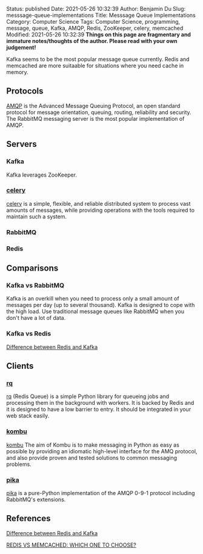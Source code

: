 Status: published
Date: 2021-05-26 10:32:39
Author: Benjamin Du
Slug: messsage-queue-implementations
Title: Messsage Queue Implementations
Category: Computer Science
Tags: Computer Science, programming, message, queue, Kafka, AMQP, Redis, ZooKeeper, celery, memcached
Modified: 2021-05-26 10:32:39
**Things on this page are fragmentary and immature notes/thoughts of the author. Please read with your own judgement!**

Kafka seems to be the most popular message queue currently. 
Redis and memcached are more suitaable for situations where you need cache in memory. 

## Protocols
[AMQP](https://www.amqp.org/)
is the Advanced Message Queuing Protocol, 
an open standard protocol for message orientation, queuing, routing, reliability and security. 
The RabbitMQ messaging server is the most popular implementation of AMQP.

## Servers

### Kafka

Kafka leverages ZooKeeper.

### [celery](https://github.com/celery/celery)
[celery](https://github.com/celery/celery)
is a simple, flexible, and reliable distributed system to process vast amounts of messages, 
while providing operations with the tools required to maintain such a system.

### RabbitMQ

### Redis

## Comparisons 

### Kafka vs RabbitMQ 
Kafka is an overkill when you need to process only a small amount of messages per day (up to several thousand). 
Kafka is designed to cope with the high load. 
Use traditional message queues like RabbitMQ when you don't have a lot of data. 

### Kafka vs Redis

[Difference between Redis and Kafka](https://stackoverflow.com/questions/37990784/difference-between-redis-and-kafka)

## Clients

### [rq](https://github.com/rq/rq)
[rq](https://github.com/rq/rq) (Redis Queue) is a simple Python library 
for queueing jobs and processing them in the background with workers. 
It is backed by Redis and it is designed to have a low barrier to entry. 
It should be integrated in your web stack easily.

### [kombu](https://github.com/celery/kombu)
[kombu](https://github.com/celery/kombu)
The aim of Kombu is to make messaging in Python as easy as possible 
by providing an idiomatic high-level interface for the AMQ protocol, 
and also provide proven and tested solutions to common messaging problems.

### [pika](https://github.com/pika/pika)
[pika](https://github.com/pika/pika)
is a pure-Python implementation of the AMQP 0-9-1 protocol including RabbitMQ's extensions.


## References 

[Difference between Redis and Kafka](https://stackoverflow.com/questions/37990784/difference-between-redis-and-kafka)

[REDIS VS MEMCACHED: WHICH ONE TO CHOOSE?](https://www.imaginarycloud.com/blog/redis-vs-memcached/)